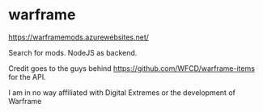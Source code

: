 # warframe

https://warframemods.azurewebsites.net/

Search for mods. NodeJS as backend.

Credit goes to the guys behind https://github.com/WFCD/warframe-items for the API.

I am in no way affiliated with Digital Extremes or the development of Warframe
